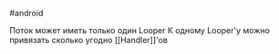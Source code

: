 #android 

Поток может иметь только один Looper
К одному Looper'у можно привязать сколько угодно [[Handler]]'ов